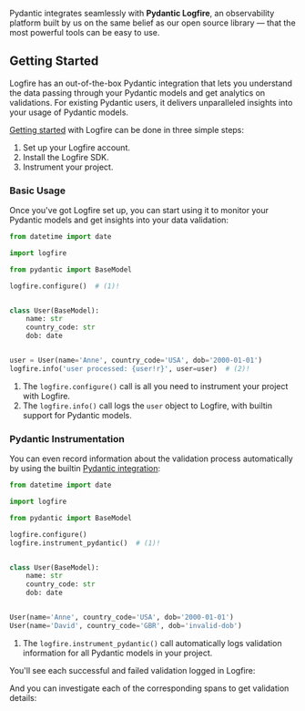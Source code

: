 Pydantic integrates seamlessly with **Pydantic Logfire**, an observability platform built by us on the same belief as our open source library — that the most powerful tools can be easy to use.

## Getting Started

Logfire has an out-of-the-box Pydantic integration that lets you understand the data passing through your Pydantic models and get analytics on validations. For existing Pydantic users, it delivers unparalleled insights into your usage of Pydantic models.

[Getting started](https://logfire.pydantic.dev/docs/) with Logfire can be done in three simple steps:

1. Set up your Logfire account.
1. Install the Logfire SDK.
1. Instrument your project.

### Basic Usage

Once you've got Logfire set up, you can start using it to monitor your Pydantic models and get insights into your data validation:

```python
from datetime import date

import logfire

from pydantic import BaseModel

logfire.configure()  # (1)!


class User(BaseModel):
    name: str
    country_code: str
    dob: date


user = User(name='Anne', country_code='USA', dob='2000-01-01')
logfire.info('user processed: {user!r}', user=user)  # (2)!

```

1. The `logfire.configure()` call is all you need to instrument your project with Logfire.
1. The `logfire.info()` call logs the `user` object to Logfire, with builtin support for Pydantic models.

### Pydantic Instrumentation

You can even record information about the validation process automatically by using the builtin [Pydantic integration](https://logfire.pydantic.dev/docs/why-logfire/pydantic/):

```python
from datetime import date

import logfire

from pydantic import BaseModel

logfire.configure()
logfire.instrument_pydantic()  # (1)!


class User(BaseModel):
    name: str
    country_code: str
    dob: date


User(name='Anne', country_code='USA', dob='2000-01-01')
User(name='David', country_code='GBR', dob='invalid-dob')

```

1. The `logfire.instrument_pydantic()` call automatically logs validation information for all Pydantic models in your project.

You'll see each successful and failed validation logged in Logfire:

And you can investigate each of the corresponding spans to get validation details:
